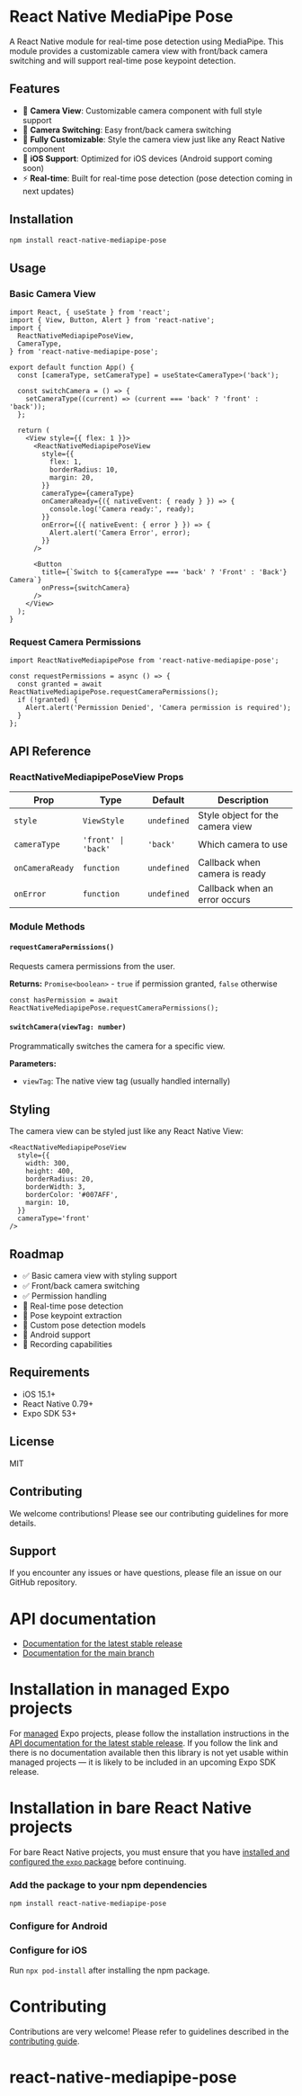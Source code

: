 # React Native MediaPipe Pose

A React Native module for real-time pose detection using MediaPipe. This module provides a customizable camera view with front/back camera switching and will support real-time pose keypoint detection.

## Features

- 📱 **Camera View**: Customizable camera component with full style support
- 🔄 **Camera Switching**: Easy front/back camera switching
- 🎨 **Fully Customizable**: Style the camera view just like any React Native component
- 🍃 **iOS Support**: Optimized for iOS devices (Android support coming soon)
- ⚡ **Real-time**: Built for real-time pose detection (pose detection coming in next updates)

## Installation

```bash
npm install react-native-mediapipe-pose
```

## Usage

### Basic Camera View

```tsx
import React, { useState } from 'react';
import { View, Button, Alert } from 'react-native';
import {
  ReactNativeMediapipePoseView,
  CameraType,
} from 'react-native-mediapipe-pose';

export default function App() {
  const [cameraType, setCameraType] = useState<CameraType>('back');

  const switchCamera = () => {
    setCameraType((current) => (current === 'back' ? 'front' : 'back'));
  };

  return (
    <View style={{ flex: 1 }}>
      <ReactNativeMediapipePoseView
        style={{
          flex: 1,
          borderRadius: 10,
          margin: 20,
        }}
        cameraType={cameraType}
        onCameraReady={({ nativeEvent: { ready } }) => {
          console.log('Camera ready:', ready);
        }}
        onError={({ nativeEvent: { error } }) => {
          Alert.alert('Camera Error', error);
        }}
      />

      <Button
        title={`Switch to ${cameraType === 'back' ? 'Front' : 'Back'} Camera`}
        onPress={switchCamera}
      />
    </View>
  );
}
```

### Request Camera Permissions

```tsx
import ReactNativeMediapipePose from 'react-native-mediapipe-pose';

const requestPermissions = async () => {
  const granted = await ReactNativeMediapipePose.requestCameraPermissions();
  if (!granted) {
    Alert.alert('Permission Denied', 'Camera permission is required');
  }
};
```

## API Reference

### ReactNativeMediapipePoseView Props

| Prop            | Type                | Default     | Description                      |
| --------------- | ------------------- | ----------- | -------------------------------- |
| `style`         | `ViewStyle`         | `undefined` | Style object for the camera view |
| `cameraType`    | `'front' \| 'back'` | `'back'`    | Which camera to use              |
| `onCameraReady` | `function`          | `undefined` | Callback when camera is ready    |
| `onError`       | `function`          | `undefined` | Callback when an error occurs    |

### Module Methods

#### `requestCameraPermissions()`

Requests camera permissions from the user.

**Returns:** `Promise<boolean>` - `true` if permission granted, `false` otherwise

```tsx
const hasPermission = await ReactNativeMediapipePose.requestCameraPermissions();
```

#### `switchCamera(viewTag: number)`

Programmatically switches the camera for a specific view.

**Parameters:**

- `viewTag`: The native view tag (usually handled internally)

## Styling

The camera view can be styled just like any React Native View:

```tsx
<ReactNativeMediapipePoseView
  style={{
    width: 300,
    height: 400,
    borderRadius: 20,
    borderWidth: 3,
    borderColor: '#007AFF',
    margin: 10,
  }}
  cameraType='front'
/>
```

## Roadmap

- ✅ Basic camera view with styling support
- ✅ Front/back camera switching
- ✅ Permission handling
- 🔲 Real-time pose detection
- 🔲 Pose keypoint extraction
- 🔲 Custom pose detection models
- 🔲 Android support
- 🔲 Recording capabilities

## Requirements

- iOS 15.1+
- React Native 0.79+
- Expo SDK 53+

## License

MIT

## Contributing

We welcome contributions! Please see our contributing guidelines for more details.

## Support

If you encounter any issues or have questions, please file an issue on our GitHub repository.

# API documentation

- [Documentation for the latest stable release](https://docs.expo.dev/versions/latest/sdk/react-native-mediapipe-pose/)
- [Documentation for the main branch](https://docs.expo.dev/versions/unversioned/sdk/react-native-mediapipe-pose/)

# Installation in managed Expo projects

For [managed](https://docs.expo.dev/archive/managed-vs-bare/) Expo projects, please follow the installation instructions in the [API documentation for the latest stable release](#api-documentation). If you follow the link and there is no documentation available then this library is not yet usable within managed projects &mdash; it is likely to be included in an upcoming Expo SDK release.

# Installation in bare React Native projects

For bare React Native projects, you must ensure that you have [installed and configured the `expo` package](https://docs.expo.dev/bare/installing-expo-modules/) before continuing.

### Add the package to your npm dependencies

```
npm install react-native-mediapipe-pose
```

### Configure for Android

### Configure for iOS

Run `npx pod-install` after installing the npm package.

# Contributing

Contributions are very welcome! Please refer to guidelines described in the [contributing guide](https://github.com/expo/expo#contributing).
# react-native-mediapipe-pose
